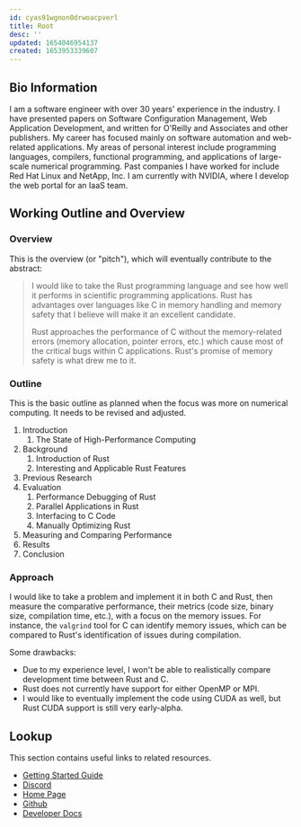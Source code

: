 ```yaml
---
id: cyas91wgnon0drwoacpverl
title: Root
desc: ''
updated: 1654046954137
created: 1653953339607
---
```


## Bio Information

I am a software engineer with over 30 years' experience in the industry. I have
presented papers on Software Configuration Management, Web Application
Development, and written for O'Reilly and Associates and other publishers. My
career has focused mainly on software automation and web-related applications.
My areas of personal interest include programming languages, compilers,
functional programming, and applications of large-scale numerical programming.
Past companies I have worked for include Red Hat Linux and NetApp, Inc. I am
currently with NVIDIA, where I develop the web portal for an IaaS team.

## Working Outline and Overview

### Overview

This is the overview (or "pitch"), which will eventually contribute to the
abstract:

> I would like to take the Rust programming language and see how well it
> performs in scientific programming applications. Rust has advantages over
> languages like C in memory handling and memory safety that I believe will
> make it an excellent candidate.
>
> Rust approaches the performance of C without the memory-related errors
> (memory allocation, pointer errors, etc.) which cause most of the critical
> bugs within C applications. Rust's promise of memory safety is what drew me
> to it.

### Outline

This is the basic outline as planned when the focus was more on numerical
computing. It needs to be revised and adjusted.

1. Introduction
   1. The State of High-Performance Computing
2. Background
   1. Introduction of Rust
   2. Interesting and Applicable Rust Features
3. Previous Research
4. Evaluation
   1. Performance Debugging of Rust
   2. Parallel Applications in Rust
   3. Interfacing to C Code
   4. Manually Optimizing Rust
5. Measuring and Comparing Performance
6. Results
7. Conclusion

### Approach

I would like to take a problem and implement it in both C and Rust, then
measure the comparative performance, their metrics (code size, binary size,
compilation time, etc.), with a focus on the memory issues. For instance, the
`valgrind` tool for C can identify memory issues, which can be compared to
Rust's identification of issues during compilation.

Some drawbacks:

* Due to my experience level, I won't be able to realistically compare development time between Rust and C.
* Rust does not currently have support for either OpenMP or MPI.
* I would like to eventually implement the code using CUDA as well, but Rust CUDA support is still very early-alpha.

## Lookup

This section contains useful links to related resources.

* [Getting Started Guide](https://link.dendron.so/6b25)
* [Discord](https://link.dendron.so/6b23)
* [Home Page](https://wiki.dendron.so/)
* [Github](https://link.dendron.so/6b24)
* [Developer Docs](https://docs.dendron.so/)
